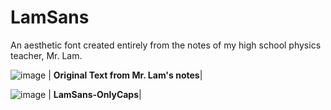 # LamSans
An aesthetic font created entirely from the notes of my high school physics teacher, Mr. Lam.


![image](https://user-images.githubusercontent.com/68029599/169218423-826144b5-bac8-498a-b9cf-e3aa34f98dc2.png)
| <b>Original Text from Mr. Lam's notes</b>|

![image](https://user-images.githubusercontent.com/68029599/169219061-a6082d49-fd79-4705-a8bb-041e9e4e9128.png)
| <b>LamSans-OnlyCaps</b>|
